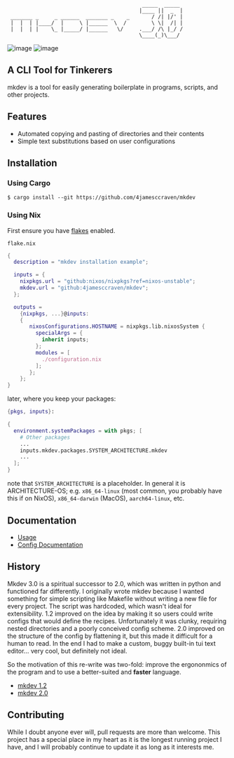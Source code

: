 ```
                                           _____  _____ 
                                          |____ ||  _  |
 _______ _     _ ______  _______ _    _       / /| |/' |
 |  |  | |____/  |     \ |______  \  /        \ \|  /| |
 |  |  | |    \_ |_____/ |______   \/     .___/ /\ |_/ /
                                          \____(_)\___/ 
```
![image](https://img.shields.io/badge/release-3.1.2-orange)
![image](https://img.shields.io/badge/license-MIT_License-orange)

A CLI Tool for Tinkerers
------------------------
mkdev is a tool for easily generating boilerplate in programs,
scripts, and other projects.

Features
--------
- Automated copying and pasting of directories and their contents
- Simple text substitutions based on user configurations
 
Installation
------------
### Using Cargo
```
$ cargo install --git https://github.com/4jamesccraven/mkdev
```
### Using Nix
First ensure you have [flakes](https://wiki.nixos.org/wiki/Flakes) enabled.

`flake.nix`
```nix
{
  description = "mkdev installation example";

  inputs = {
    nixpkgs.url = "github:nixos/nixpkgs?ref=nixos-unstable";
    mkdev.url = "github:4jamesccraven/mkdev";
  };

  outputs =
    {nixpkgs, ...}@inputs:
    {
       nixosConfigurations.HOSTNAME = nixpkgs.lib.nixosSystem {
         specialArgs = {
           inherit inputs;
         };
         modules = [
           ./configuration.nix
         ];
       };
    };
}
```
later, where you keep your packages:
```nix
{pkgs, inputs}:

{
  environment.systemPackages = with pkgs; [
    # Other packages
    ...
    inputs.mkdev.packages.SYSTEM_ARCHITECTURE.mkdev
    ...
  ];
}
```
note that `SYSTEM_ARCHITECTURE` is a placeholder. In general it is
ARCHITECTURE-OS; e.g. `x86_64-linux` (most common, you probably have this
if on NixOS), `x86_64-darwin` (MacOS), `aarch64-linux`, etc.

Documentation
-------------
- [Usage](https://github.com/4jamesccraven/mkdev/blob/main/docs/usage.md)
- [Config Documentation](https://github.com/4jamesccraven/mkdev/blob/main/docs/config.md)

History
------
Mkdev 3.0 is a spiritual successor to 2.0, which was written in python
and functioned far differently. I originally wrote mkdev because I wanted
something for simple scripting like Makefile without writing a new file for
every project. The script was hardcoded, which wasn't ideal for extensibility.
1.2 improved on the idea by making it so users could write configs that would
define the recipes. Unfortunately it was clunky, requiring nested directories
and a poorly conceived config scheme. 2.0 improved on the structure of the config by
flattening it, but this made it difficult for a human to read. In the end I had
to make a custom, buggy built-in tui text editor... very cool, but definitely not
ideal.

So the motivation of this re-write was two-fold: improve the ergononmics of the
program and to use a better-suited and **faster** language.

- [mkdev 1.2](https://github.com/4jamesccraven/mkdev/tree/4d4ac6dd5fe044b7ba3d71d610716b5f3b9685d7)
- [mkdev 2.0](https://github.com/4jamesccraven/mkdev/tree/v2)


Contributing
------------
While I doubt anyone ever will, pull requests are more than welcome.
This project has a special place in my heart as it is the longest
running project I have, and I will probably continue to update it as long as it
interests me.
